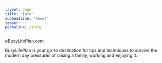 ```yaml
---
layout: page
title: "Info"
subheadline: "About"
teaser: ""
permalink: /info/
---
```

#BusyLifePlan.com

BusyLifePlan is your go-to destination for tips and techniques to survive the modern day pressures of raising a family, working and enjoying it.